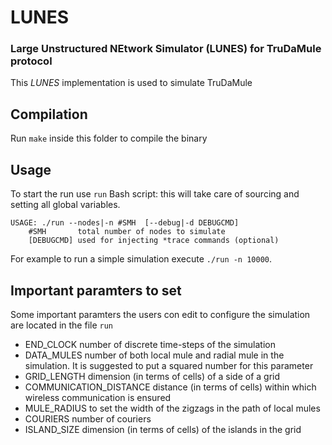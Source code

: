 # LUNES

### Large Unstructured NEtwork Simulator (LUNES) for TruDaMule protocol
This _LUNES_ implementation is used to simulate TruDaMule

## Compilation

Run `make` inside this folder to compile the binary

## Usage

To start the run use `run` Bash script: this will take care of sourcing and setting all global variables.

```
USAGE: ./run --nodes|-n #SMH  [--debug|-d DEBUGCMD]
	#SMH	   total number of nodes to simulate
	[DEBUGCMD] used for injecting *trace commands (optional)
```

For example to run a simple simulation execute `./run -n 10000`. 

## Important paramters to set
Some important paramters the users con edit to configure the simulation are located in the file `run`

- END_CLOCK 			 	number of discrete time-steps of the simulation
-  DATA_MULES 				number of both local mule and radial mule in the simulation. It is suggested to put a squared number for this parameter
- GRID_LENGTH				dimension (in terms of cells) of a side of a grid
- COMMUNICATION_DISTANCE		distance (in terms of cells) within which wireless communication is ensured
- MULE_RADIUS				to set the width of the zigzags in the path of local mules
- COURIERS				number of couriers
- ISLAND_SIZE				dimension (in terms of cells) of the islands in the grid
